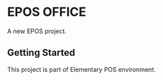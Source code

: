 # EPOS OFFICE

A new EPOS project.

## Getting Started

This project is part of Elementary POS environment.
